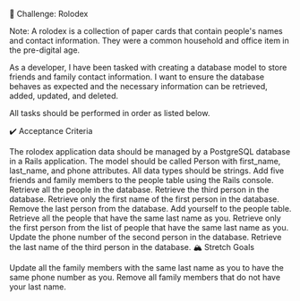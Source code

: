 📇 Challenge: Rolodex

Note: A rolodex is a collection of paper cards that contain people's names and contact information. They were a common household and office item in the pre-digital age.

As a developer, I have been tasked with creating a database model to store friends and family contact information. I want to ensure the database behaves as expected and the necessary information can be retrieved, added, updated, and deleted.

All tasks should be performed in order as listed below.

✔️ Acceptance Criteria

The rolodex application data should be managed by a PostgreSQL database in a Rails application.
The model should be called Person with first_name, last_name, and phone attributes. All data types should be strings.
Add five friends and family members to the people table using the Rails console.
Retrieve all the people in the database.
Retrieve the third person in the database.
Retrieve only the first name of the first person in the database.
Remove the last person from the database.
Add yourself to the people table.
Retrieve all the people that have the same last name as you.
Retrieve only the first person from the list of people that have the same last name as you.
Update the phone number of the second person in the database.
Retrieve the last name of the third person in the database.
🏔 Stretch Goals

Update all the family members with the same last name as you to have the same phone number as you.
Remove all family members that do not have your last name.